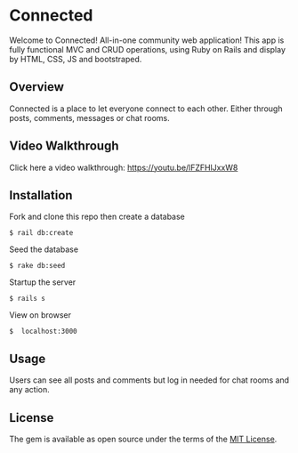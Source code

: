 # Connected

Welcome to Connected! All-in-one community web application! This app is fully functional MVC and CRUD operations, using Ruby on Rails and display by HTML, CSS, JS and bootstraped. 


## Overview

Connected is a place to let everyone connect to each other. Either through posts, comments, messages or chat rooms.

## Video Walkthrough

Click here a video walkthrough: https://youtu.be/lFZFHlJxxW8

## Installation

Fork and clone this repo then create a database

    $ rail db:create

Seed the database

    $ rake db:seed

Startup the server

    $ rails s

View on browser

    $  localhost:3000

## Usage

Users can see all posts and comments but log in needed for chat rooms and any action.

## License

The gem is available as open source under the terms of the [MIT License](https://opensource.org/licenses/MIT).

